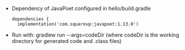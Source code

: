 - Dependency of JavaPoet configured in hello/build.gradle
  ```
  dependencies {
    implementation('com.squareup:javapoet:1.13.0')
  ```
- Run with:   gradlew run --args=codeDir
  (where codeDir is the working directory for generated code and .class files)
